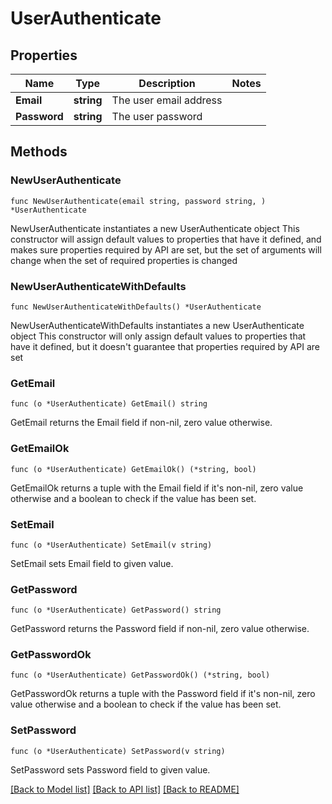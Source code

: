 # UserAuthenticate

## Properties

Name | Type | Description | Notes
------------ | ------------- | ------------- | -------------
**Email** | **string** | The user email address | 
**Password** | **string** | The user password | 

## Methods

### NewUserAuthenticate

`func NewUserAuthenticate(email string, password string, ) *UserAuthenticate`

NewUserAuthenticate instantiates a new UserAuthenticate object
This constructor will assign default values to properties that have it defined,
and makes sure properties required by API are set, but the set of arguments
will change when the set of required properties is changed

### NewUserAuthenticateWithDefaults

`func NewUserAuthenticateWithDefaults() *UserAuthenticate`

NewUserAuthenticateWithDefaults instantiates a new UserAuthenticate object
This constructor will only assign default values to properties that have it defined,
but it doesn't guarantee that properties required by API are set

### GetEmail

`func (o *UserAuthenticate) GetEmail() string`

GetEmail returns the Email field if non-nil, zero value otherwise.

### GetEmailOk

`func (o *UserAuthenticate) GetEmailOk() (*string, bool)`

GetEmailOk returns a tuple with the Email field if it's non-nil, zero value otherwise
and a boolean to check if the value has been set.

### SetEmail

`func (o *UserAuthenticate) SetEmail(v string)`

SetEmail sets Email field to given value.


### GetPassword

`func (o *UserAuthenticate) GetPassword() string`

GetPassword returns the Password field if non-nil, zero value otherwise.

### GetPasswordOk

`func (o *UserAuthenticate) GetPasswordOk() (*string, bool)`

GetPasswordOk returns a tuple with the Password field if it's non-nil, zero value otherwise
and a boolean to check if the value has been set.

### SetPassword

`func (o *UserAuthenticate) SetPassword(v string)`

SetPassword sets Password field to given value.



[[Back to Model list]](../README.md#documentation-for-models) [[Back to API list]](../README.md#documentation-for-api-endpoints) [[Back to README]](../README.md)


